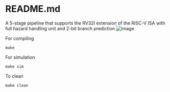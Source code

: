 # README.md
A 5-stage pipeline that supports the RV32I extension of the RISC-V ISA with full hazard handling unit and 2-bit branch prediction
![image](https://github.com/user-attachments/assets/77a7b4a6-f045-4408-93eb-8391792f4837)

For compiling
```
make
```

For simulation
```
make sim
```

To clean
```
make clean
```
